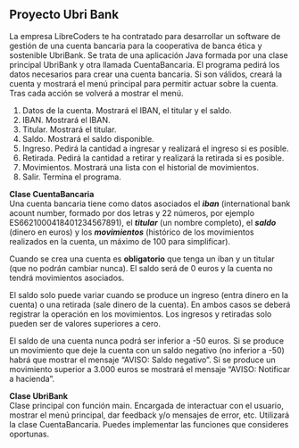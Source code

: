 ## Proyecto Ubri Bank

La empresa LibreCoders te ha contratado para desarrollar un software de gestión de una cuenta
bancaria para la cooperativa de banca ética y sostenible UbriBank. Se trata de una aplicación Java
formada por una clase principal UbriBank y otra llamada CuentaBancaria.
El programa pedirá los datos necesarios para crear una cuenta bancaria. Si son válidos, creará la
cuenta y mostrará el menú principal para permitir actuar sobre la cuenta. Tras cada acción se
volverá a mostrar el menú.

1. Datos de la cuenta. Mostrará el IBAN, el titular y el saldo.
2. IBAN. Mostrará el IBAN.
3. Titular. Mostrará el titular.
4. Saldo. Mostrará el saldo disponible.
5. Ingreso. Pedirá la cantidad a ingresar y realizará el ingreso si es posible.
6. Retirada. Pedirá la cantidad a retirar y realizará la retirada si es posible.
7. Movimientos. Mostrará una lista con el historial de movimientos.
8. Salir. Termina el programa.

**Clase CuentaBancaria**  
Una cuenta bancaria tiene como datos asociados el ***iban*** (international bank acount number,
formado por dos letras y 22 números, por ejemplo ES6621000418401234567891), el ***titular*** (un
nombre completo), el ***saldo*** (dinero en euros) y los ***movimientos*** (histórico de los movimientos
realizados en la cuenta, un máximo de 100 para simplificar).

Cuando se crea una cuenta es **obligatorio** que tenga un iban y un titular (que no podrán cambiar
nunca). El saldo será de 0 euros y la cuenta no tendrá movimientos asociados.

El saldo solo puede variar cuando se produce un ingreso (entra dinero en la cuenta) o una retirada
(sale dinero de la cuenta). En ambos casos se deberá registrar la operación en los movimientos. Los
ingresos y retiradas solo pueden ser de valores superiores a cero.

El saldo de una cuenta nunca podrá ser inferior a -50 euros. Si se produce un movimiento que
deje la cuenta con un saldo negativo (no inferior a -50) habrá que mostrar el mensaje “AVISO: Saldo
negativo”. Si se produce un movimiento superior a 3.000 euros se mostrará el mensaje “AVISO:
Notificar a hacienda”.

**Clase UbriBank**  
Clase principal con función main. Encargada de interactuar con el usuario, mostrar el menú
principal, dar feedback y/o mensajes de error, etc. Utilizará la clase CuentaBancaria. Puedes
implementar las funciones que consideres oportunas.